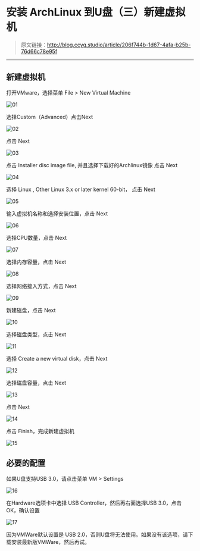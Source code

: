 # 安装 ArchLinux 到U盘（三）新建虚拟机

[annotation]: <id> (206f744b-1d67-4afa-b25b-76d66c78e95f)
[annotation]: <create_time> (2018-01-14 18:40:00)
[annotation]: <category> (计算机技术)
[annotation]: <tags> (操作系统|Linux)
[annotation]: <status> (public)
[annotation]: <topic> (安装 ArchLinux 到U盘)
[annotation]: <index> (3)
[annotation]: <comments> (true)

> 原文链接：<http://blog.ccyg.studio/article/206f744b-1d67-4afa-b25b-76d66c78e95f>

---


## 新建虚拟机

打开VMware，选择菜单 File > New Virtual Machine

![01](images/install_archlinux_to_usb_3_1.png)

选择Custom（Advanced）点击Next

![02](images/install_archlinux_to_usb_3_2.png)

点击 Next

![03](images/install_archlinux_to_usb_3_3.png)

点击 Installer disc image file, 并且选择下载好的Archlinux镜像 点击 Next

![04](images/install_archlinux_to_usb_3_4.png)

选择 Linux , Other Linux 3.x or later kernel 60-bit， 点击 Next

![05](images/install_archlinux_to_usb_3_5.png)

输入虚拟机名称和选择安装位置，点击 Next

![06](images/install_archlinux_to_usb_3_6.png)

选择CPU数量，点击 Next

![07](images/install_archlinux_to_usb_3_7.png)

选择内存容量，点击 Next

![08](images/install_archlinux_to_usb_3_8.png)

选择网络接入方式，点击 Next

![09](images/install_archlinux_to_usb_3_9.png)

新建磁盘，点击 Next

![10](images/install_archlinux_to_usb_3_10.png)

选择磁盘类型，点击 Next

![11](images/install_archlinux_to_usb_3_11.png)

选择 Create a new virtual disk，点击 Next

![12](images/install_archlinux_to_usb_3_12.png)

选择磁盘容量，点击 Next

![13](images/install_archlinux_to_usb_3_13.png)

点击 Next

![14](images/install_archlinux_to_usb_3_14.png)

点击 Finish，完成新建虚拟机

![15](images/install_archlinux_to_usb_3_15.png)


## 必要的配置

如果U盘支持USB 3.0，请点击菜单 VM > Settings

![16](images/install_archlinux_to_usb_3_16.png)

在Hardware选项卡中选择 USB Controller，然后再右面选择USB 3.0，点击OK，确认设置

![17](images/install_archlinux_to_usb_3_17.png)

因为VMWare默认设置是 USB 2.0，否则U盘将无法使用。如果没有该选项，请下载安装最新版VMWare，然后再试。